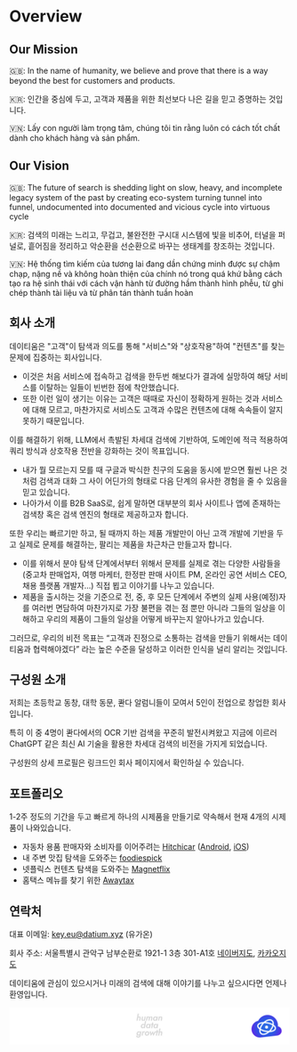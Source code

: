 # Overview

## Our Mission

🇬🇧: In the name of humanity, we believe and prove that there is a way beyond the best for customers and products.

🇰🇷: 인간을 중심에 두고, 고객과 제품을 위한 최선보다 나은 길을 믿고 증명하는 것입니다.

🇻🇳: Lấy con người làm trọng tâm, chúng tôi tin rằng luôn có cách tốt chất dành cho khách hàng và sản phẩm.

## Our Vision

🇬🇧: The future of search is shedding light on slow, heavy, and incomplete legacy system of the past by creating eco-system turning tunnel into funnel, undocumented into documented and vicious cycle into virtuous cycle

🇰🇷: 검색의 미래는 느리고, 무겁고, 불완전한 구시대 시스템에 빛을 비추어, 터널을 퍼널로, 흩어짐을 정리하고 악순환을 선순환으로 바꾸는 생태계를 창조하는 것입니다.

🇻🇳: Hệ thống tìm kiếm của tương lai đang dần chứng minh được sự chậm chạp, nặng nề và không hoàn thiện của chính nó trong quá khứ bằng cách tạo ra hệ sinh thái với cách vận hành từ đường hầm thành hình phễu, từ ghi chép thành tài liệu và từ phân tán thành tuần hoàn

## 회사 소개

데이티움은 "고객"이 탐색과 의도를 통해 "서비스"와 "상호작용"하여 "컨텐츠"를 찾는 문제에 집중하는 회사입니다.

- 이것은 처음 서비스에 접속하고 검색을 한두번 해보다가 결과에 실망하여 해당 서비스를 이탈하는 일들이 빈번한 점에 착안했습니다.
- 또한 이런 일이 생기는 이유는 고객은 때때로 자신이 정확하게 원하는 것과 서비스에 대해 모르고, 마찬가지로 서비스도 고객과 수많은 컨텐츠에 대해 속속들이 알지 못하기 때문입니다.

이를 해결하기 위해, LLM에서 촉발된 차세대 검색에 기반하여, 도메인에 적극 적용하여 쿼리 방식과 상호작용 전반을 강화하는 것이 목표입니다.

- 내가 뭘 모르는지 모를 때 구글과 박식한 친구의 도움을 동시에 받으면 훨씬 나은 것처럼 검색과 대화 그 사이 어딘가의 형태로 다음 단계의 유사한 경험을 줄 수 있음을 믿고 있습니다.
- 나아가서 이를 B2B SaaS로, 쉽게 말하면 대부분의 회사 사이트나 앱에 존재하는 검색창 혹은 검색 엔진의 형태로 제공하고자 합니다.

또한 우리는 빠르기만 하고, 될 때까지 하는 제품 개발만이 아닌 고객 개발에 기반을 두고 실제로 문제를 해결하는, 팔리는 제품을 차근차근 만들고자 합니다.

- 이를 위해서 분야 탐색 단계에서부터 위해서 문제를 실제로 겪는 다양한 사람들을 (중고차 판매업자, 여행 마케터, 한정판 판매 사이트 PM, 온라인 공연 서비스 CEO, 채용 플랫폼 개발자…) 직접 뵙고 이야기를 나누고 있습니다.
- 제품을 출시하는 것을 기준으로 전, 중, 후 모든 단계에서 주변의 실제 사용(예정)자를 여러번 면담하여 마찬가지로 가장 불편을 겪는 점 뿐만 아니라 그들의 일상을 이해하고 우리의 제품이 그들의 일상을 어떻게 바꾸는지 알아나가고 있습니다.

그러므로, 우리의 비전 목표는 “고객과 진정으로 소통하는 검색을 만들기 위해서는 데이티움과 협력해야겠다” 라는 높은 수준을 달성하고 이러한 인식을 널리 알리는 것입니다.

## 구성원 소개

저희는 초등학교 동창, 대학 동문, 콴다 알럼니들이 모여서 5인이 전업으로 창업한 회사입니다.

특히 이 중 4명이 콴다에서의 OCR 기반 검색을 꾸준히 발전시켜왔고 지금에 이르러 ChatGPT 같은 최신 AI 기술을 활용한 차세대 검색의 비전을 가지게 되었습니다.

구성원의 상세 프로필은 링크드인 회사 페이지에서 확인하실 수 있습니다.

## 포트폴리오

1-2주 정도의 기간을 두고 빠르게 하나의 시제품을 만들기로 약속해서 현재 4개의 시제품이 나와있습니다.

- 자동차 용품 판매자와 소비자를 이어주려는 [Hitchicar](https://hitchhicar.com/) ([Android](https://play.google.com/store/apps/details?id=com.hitchhicar), [iOS](https://apps.apple.com/app/id6450913712))
- 내 주변 맛집 탐색을 도와주는 [foodiespick](https://foodiespick.com/)
- 넷플릭스 컨텐츠 탐색을 도와주는 [Magnetflix](https://magnetflix.com/)
- 홈택스 메뉴를 찾기 위한 [Awaytax](https://awaytax.com/)

## 연락처

대표 이메일: [key.eu@datium.xyz](https://www.notion.so/Overview-62660ca395304cc18b778eac9bc0e638?pvs=21) (유가온)

회사 주소: 서울특별시 관악구 남부순환로 1921-1 3층 301-A1호 [네이버지도](https://naver.me/FxX6O7F4), [카카오지도](https://place.map.kakao.com/23898931)

데이티움에 관심이 있으시거나 미래의 검색에 대해 이야기를 나누고 싶으시다면 언제나 환영입니다.

![Untitled](Overview%2062660ca395304cc18b778eac9bc0e638/Untitled.png)